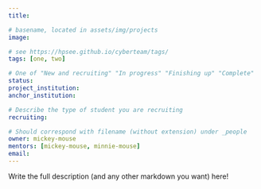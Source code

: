```yaml
---
title:

# basename, located in assets/img/projects 
image:

# see https://hpsee.github.io/cyberteam/tags/
tags: [one, two]

# One of "New and recruiting" "In progress" "Finishing up" "Complete"
status:
project_institution: 
anchor_institution: 

# Describe the type of student you are recruiting
recruiting:

# Should correspond with filename (without extension) under _people
owner: mickey-mouse
mentors: [mickey-mouse, minnie-mouse]
email:
---
```


Write the full description (and any other markdown you want) here!
